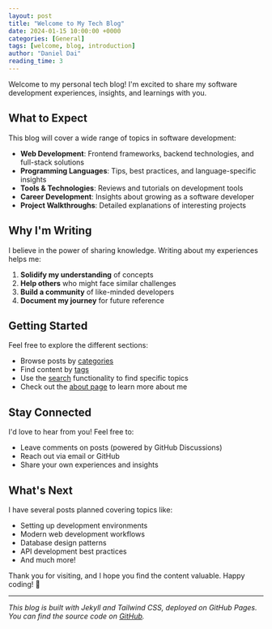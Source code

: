 ```yaml
---
layout: post
title: "Welcome to My Tech Blog"
date: 2024-01-15 10:00:00 +0000
categories: [General]
tags: [welcome, blog, introduction]
author: "Daniel Dai"
reading_time: 3
---
```


Welcome to my personal tech blog! I'm excited to share my software development experiences, insights, and learnings with you.

## What to Expect

This blog will cover a wide range of topics in software development:

- **Web Development**: Frontend frameworks, backend technologies, and full-stack solutions
- **Programming Languages**: Tips, best practices, and language-specific insights
- **Tools & Technologies**: Reviews and tutorials on development tools
- **Career Development**: Insights about growing as a software developer
- **Project Walkthroughs**: Detailed explanations of interesting projects

## Why I'm Writing

I believe in the power of sharing knowledge. Writing about my experiences helps me:

1. **Solidify my understanding** of concepts
2. **Help others** who might face similar challenges
3. **Build a community** of like-minded developers
4. **Document my journey** for future reference

## Getting Started

Feel free to explore the different sections:

- Browse posts by [categories](/categories/)
- Find content by [tags](/tags/)
- Use the [search](/search/) functionality to find specific topics
- Check out the [about page](/about/) to learn more about me

## Stay Connected

I'd love to hear from you! Feel free to:

- Leave comments on posts (powered by GitHub Discussions)
- Reach out via email or GitHub
- Share your own experiences and insights

## What's Next

I have several posts planned covering topics like:

- Setting up development environments
- Modern web development workflows
- Database design patterns
- API development best practices
- And much more!

Thank you for visiting, and I hope you find the content valuable. Happy coding! 🚀

---

*This blog is built with Jekyll and Tailwind CSS, deployed on GitHub Pages. You can find the source code on [GitHub](https://github.com/danieldai/danieldai.github.io).*
